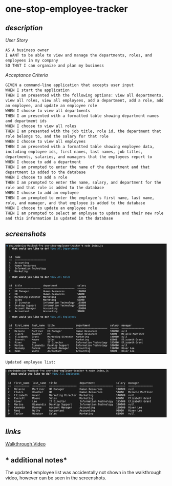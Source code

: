 # one-stop-employee-tracker

## *description*

*User Story*
```
AS A business owner
I WANT to be able to view and manage the departments, roles, and employees in my company
SO THAT I can organize and plan my business
```

*Acceptance Criteria*
```
GIVEN a command-line application that accepts user input
WHEN I start the application
THEN I am presented with the following options: view all departments, view all roles, view all employees, add a department, add a role, add an employee, and update an employee role
WHEN I choose to view all departments
THEN I am presented with a formatted table showing department names and department ids
WHEN I choose to view all roles
THEN I am presented with the job title, role id, the department that role belongs to, and the salary for that role
WHEN I choose to view all employees
THEN I am presented with a formatted table showing employee data, including employee ids, first names, last names, job titles, departments, salaries, and managers that the employees report to
WHEN I choose to add a department
THEN I am prompted to enter the name of the department and that department is added to the database
WHEN I choose to add a role
THEN I am prompted to enter the name, salary, and department for the role and that role is added to the database
WHEN I choose to add an employee
THEN I am prompted to enter the employee’s first name, last name, role, and manager, and that employee is added to the database
WHEN I choose to update an employee role
THEN I am prompted to select an employee to update and their new role and this information is updated in the database
```

## *screenshots*
![](./assets/images/employee-1.png)
```
Updated employee list:
```
![](./assets/images/employee-2.png)

## *links*
<a href="https://drive.google.com/file/d/1DaJU2Pfu503wzUWGqVhMgc2h-UztV4wl/view" target="_blank">Walkthrough Video</a>

## * additional notes*
The updated employee list was accidentally not shown in the walkthrough video, however can be seen in the screenshots.